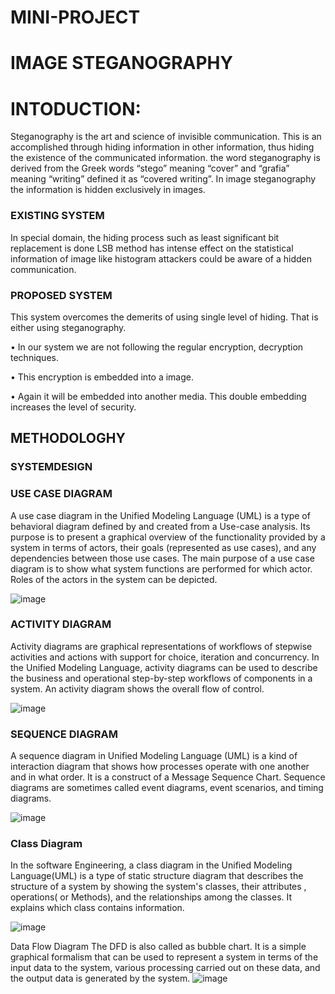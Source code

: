 # MINI-PROJECT
# IMAGE STEGANOGRAPHY
# INTODUCTION:
Steganography is the art and science of invisible communication. This is an accomplished through hiding information in other information, thus hiding the existence of the communicated information. the word steganography is derived from the Greek words “stego” meaning “cover” and “grafia” meaning “writing” defined it as “covered writing”. In image steganography the information is hidden exclusively in images.

### EXISTING SYSTEM
In special domain, the hiding process such as least significant bit replacement is done LSB method has intense effect on the statistical information of image like histogram attackers could be aware of a hidden communication.

### PROPOSED SYSTEM
This system overcomes the  demerits  of using single  level of hiding. That is either using steganography.

•	In our system we are not following the regular encryption, decryption techniques.

•	This encryption is embedded into a image.

•	Again it will be embedded into another media. This double embedding increases	the level of security.

## METHODOLOGHY
### SYSTEMDESIGN

### USE CASE DIAGRAM

A use case diagram in the Unified Modeling Language (UML) is a type of behavioral diagram defined by and created from a Use-case analysis. Its purpose is to present a graphical overview of the functionality provided by a system in terms of actors, their goals (represented as use cases), and any dependencies between those use cases. The main purpose of a use case diagram is to show what system functions are performed for which actor. Roles of the actors in the system can be depicted.

![image](https://github.com/charansai0/MINI-PROJECT/assets/94296221/853c9981-0ddb-4136-888d-8441fd7a9672)

### ACTIVITY DIAGRAM

Activity diagrams are graphical representations of workflows of stepwise activities and actions with support for choice, iteration and concurrency. In the Unified Modeling Language, activity diagrams can be used to describe the business and operational step-by-step workflows of components in a system. An activity diagram shows the overall flow of control.

![image](https://github.com/charansai0/MINI-PROJECT/assets/94296221/35ab933e-ee2a-4a81-a386-3025015d8765)

### SEQUENCE DIAGRAM

A sequence diagram in Unified Modeling Language (UML) is a kind of interaction diagram that shows how processes operate with one another and in what order. It is a construct of a Message Sequence Chart. Sequence diagrams are sometimes called event diagrams, event scenarios, and timing diagrams.

![image](https://github.com/charansai0/MINI-PROJECT/assets/94296221/fb8d1c14-4404-46e4-8d4c-c4a150f2d7be)

### Class Diagram

In the software Engineering, a class diagram in the Unified Modeling Language(UML) is a type of static structure diagram that describes the structure of a system by showing the system's classes, their attributes , operations( or Methods), and the relationships among the classes. It explains which class contains information.

![image](https://github.com/charansai0/MINI-PROJECT/assets/94296221/4005691b-c85e-4dd3-ba3a-fe138b99055f)


















Data Flow Diagram
The DFD is also called as bubble chart. It is a simple graphical formalism that can be used to represent a system in terms of the input data to the system, various processing carried out on these data, and the output data is generated by the system.
![image](https://github.com/charansai0/MINI-PROJECT/assets/94296221/e0a5288f-a943-4157-85ac-4263e506e6ad)

